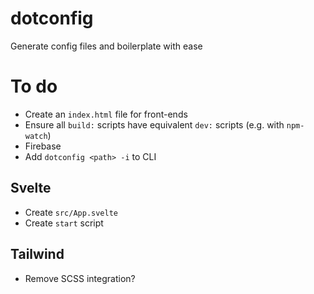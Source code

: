 # dotconfig

Generate config files and boilerplate with ease

# To do

- Create an `index.html` file for front-ends
- Ensure all `build:` scripts have equivalent `dev:` scripts (e.g. with `npm-watch`)
- Firebase
- Add `dotconfig <path> -i` to CLI

## Svelte

- Create `src/App.svelte`
- Create `start` script

## Tailwind

- Remove SCSS integration?

